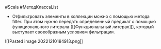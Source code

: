 #Scala #МетодКлассаList 

* Отфильтровать элементы в коллекции можно с помощью метода filter. При этом нужно передать определенный предикат с помощью функционального литерала ([[Функциональный литерал]]), который выступает своеобразным условием фильтрации.


![[Pasted image 20221210184913.png]]